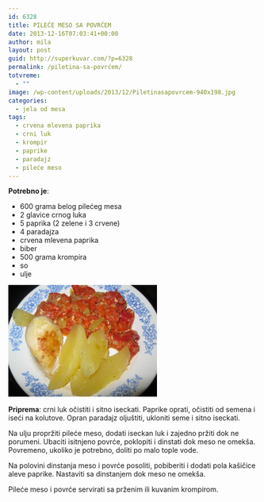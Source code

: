 ```yaml
---
id: 6328
title: PILEĆE MESO SA POVRĆEM
date: 2013-12-16T07:03:41+00:00
author: mila
layout: post
guid: http://superkuvar.com/?p=6328
permalink: /piletina-sa-povrćem/
totvreme:
  - ""
image: /wp-content/uploads/2013/12/Piletinasapovrcem-940x198.jpg
categories:
  - jela od mesa
tags:
  - crvena mlevena paprika
  - crni luk
  - krompir
  - paprike
  - paradajz
  - pileće meso
---
```

**Potrebno je**:

  * 600 grama belog pilećeg mesa
  * 2 glavice crnog luka
  * 5 paprika (2 zelene i 3 crvene)
  * 4 paradajza
  * crvena mlevena paprika
  * biber
  * 500 grama krompira
  * so
  * ulje

[<img class="alignnone size-medium wp-image-6329" src="/wp-content/uploads/2013/12/Piletinasapovrcem-300x225.jpg" alt="Piletinasapovrcem" width="300" height="225" />](/wp-content/uploads/2013/12/Piletinasapovrcem.jpg)

**Priprema**: crni luk očistiti i sitno iseckati. Paprike oprati, očistiti od semena i iseći na kolutove. Opran paradajz oljuštiti, ukloniti seme i sitno iseckati.

Na ulju propržiti pileće meso, dodati iseckan luk i zajedno pržiti dok ne porumeni. Ubaciti isitnjeno povrće, poklopiti i dinstati dok meso ne omekša. Povremeno, ukoliko je potrebno, doliti po malo tople vode.

Na polovini dinstanja meso i povrće posoliti, pobiberiti i dodati pola kašičice aleve paprike. Nastaviti sa dinstanjem dok meso ne omekša.

Pileće meso i povrće servirati sa prženim ili kuvanim krompirom.